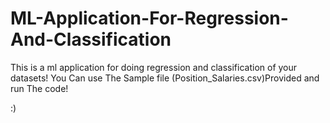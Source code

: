 # ML-Application-For-Regression-And-Classification
This is a ml application for doing regression and classification of your datasets!
You Can use The Sample file (Position_Salaries.csv)Provided and run The code!

:)
